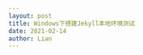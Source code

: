 ```yaml
---
layout: post
title: Windows下搭建Jekyll本地环境测试
date: 2021-02-14
author: Lian
---
```



<!-- more -->
